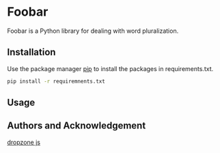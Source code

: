 # Foobar

Foobar is a Python library for dealing with word pluralization.

## Installation

Use the package manager [pip](https://pip.pypa.io/en/stable/) to install the packages in requirements.txt.

```bash
pip install -r requiremnents.txt
```

## Usage


## Authors and Acknowledgement

[dropzone js](https://www.dropzonejs.com/#layout)
